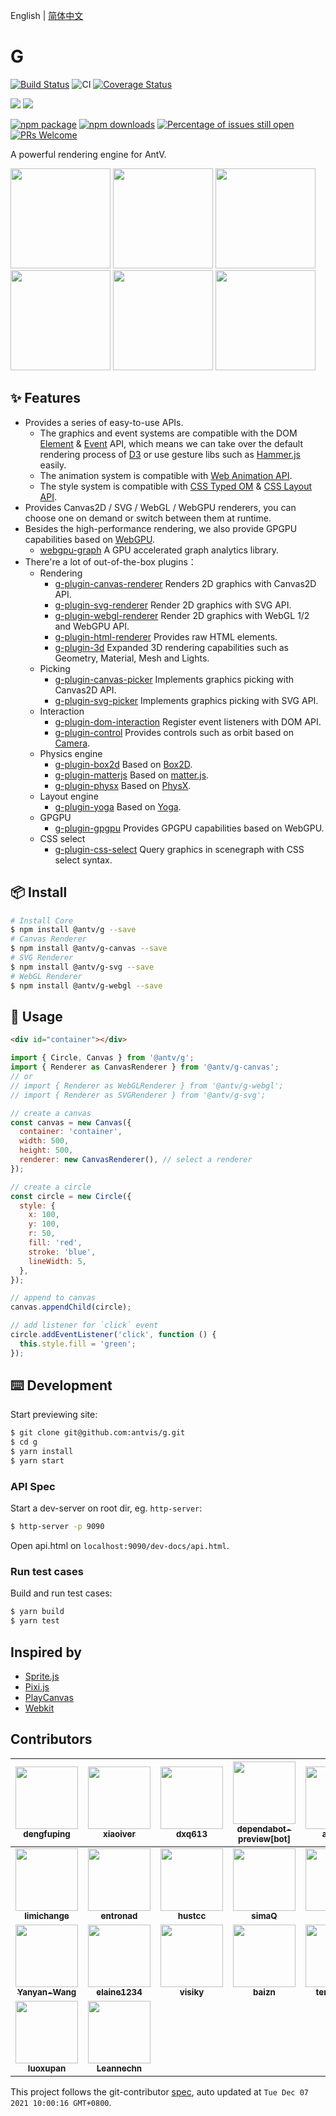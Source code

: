 English | [简体中文](./README-zh_CN.md)

# G

[![Build Status](https://img.shields.io/travis/antvis/g)](https://travis-ci.org/antvis/g) ![CI](https://github.com/antvis/g/workflows/CI/badge.svg) [![Coverage Status](https://coveralls.io/repos/github/antvis/g/badge.svg?branch=next)](https://coveralls.io/github/antvis/g?branch=next)

![](https://img.shields.io/badge/language-typescript-blue.svg) ![](https://img.shields.io/badge/license-MIT-000000.svg)

[![npm package](https://img.shields.io/npm/v/@antv/g)](https://www.npmjs.com/package/@antv/g) [![npm downloads](http://img.shields.io/npm/dm/@antv/g)](https://www.npmjs.com/package/@antv/g) [![Percentage of issues still open](http://isitmaintained.com/badge/open/antvis/g.svg)](http://isitmaintained.com/project/antvis/g 'Percentage of issues still open') [![PRs Welcome](https://img.shields.io/badge/PRs-welcome-brightgreen.svg?style=shields)](https://github.com/antvis/g/pulls)

A powerful rendering engine for AntV.

<p>
  <a href="https://g-next.antv.vision/en/examples/ecosystem#d3-force-directed-graph"><img height="160" src="https://gw.alipayobjects.com/mdn/rms_6ae20b/afts/img/A*PovRRJtsBMIAAAAAAAAAAAAAARQnAQ" /></a>
<a href="https://g-next.antv.vision/en/examples/ecosystem#d3-barchart"><img height="160" src="https://gw.alipayobjects.com/mdn/rms_6ae20b/afts/img/A*h6vDS6eRVFoAAAAAAAAAAAAAARQnAQ" /></a>
<a href="https://g-next.antv.vision/en/examples/ecosystem#d3-barchart"><img height="160" src="https://gw.alipayobjects.com/mdn/rms_6ae20b/afts/img/A*IH1fSJN9fsMAAAAAAAAAAAAAARQnAQ" /></a>
<a href="https://g-next.antv.vision/en/examples/plugins#box2dt"><img height="160" src="https://gw.alipayobjects.com/mdn/rms_6ae20b/afts/img/A*Qw5OQLGQy_4AAAAAAAAAAAAAARQnAQ" /></a>
<a href="https://g-next.antv.vision/en/examples/3d#sphere"><img height="160" src="https://gw.alipayobjects.com/mdn/rms_6ae20b/afts/img/A*bsj2S4upLBgAAAAAAAAAAAAAARQnAQ" /></a>
<a href="https://g-next.antv.vision/en/examples/3d#force-3d"><img height="160" src="https://gw.alipayobjects.com/mdn/rms_6ae20b/afts/img/A*3XFxQKWOeKoAAAAAAAAAAAAAARQnAQ" /></a>

</p>

## ✨ Features

- Provides a series of easy-to-use APIs.
  - The graphics and event systems are compatible with the DOM [Element](https://developer.mozilla.org/en-US/docs/Web/API/Element) & [Event](https://developer.mozilla.org/en-US/docs/Web/API/Event) API, which means we can take over the default rendering process of [D3](https://github.com/d3/d3) or use gesture libs such as [Hammer.js](http://hammerjs.github.io/) easily.
  - The animation system is compatible with [Web Animation API](https://developer.mozilla.org/en-US/docs/Web/API/Web_Animations_API).
  - The style system is compatible with [CSS Typed OM](https://developer.mozilla.org/en-US/docs/Web/API/CSS_Typed_OM_API) & [CSS Layout API](https://github.com/w3c/css-houdini-drafts/blob/main/css-layout-api/EXPLAINER.md).
- Provides Canvas2D / SVG / WebGL / WebGPU renderers, you can choose one on demand or switch between them at runtime.
- Besides the high-performance rendering, we also provide GPGPU capabilities based on [WebGPU](https://www.w3.org/TR/webgpu/).
  - [webgpu-graph](https://g-next.antv.vision/zh/docs/api/gpgpu/webgpu-graph) A GPU accelerated graph analytics library.
- There're a lot of out-of-the-box plugins：
  - Rendering
    - [g-plugin-canvas-renderer](https://g-next.antv.vision/en/docs/plugins/canvas-renderer) Renders 2D graphics with Canvas2D API.
    - [g-plugin-svg-renderer](https://g-next.antv.vision/en/docs/plugins/svg-renderer) Render 2D graphics with SVG API.
    - [g-plugin-webgl-renderer](https://g-next.antv.vision/en/docs/plugins/webgl-renderer) Render 2D graphics with WebGL 1/2 and WebGPU API.
    - [g-plugin-html-renderer](https://g-next.antv.vision/en/docs/plugins/html-renderer) Provides raw HTML elements.
    - [g-plugin-3d](https://g-next.antv.vision/en/docs/plugins/3d) Expanded 3D rendering capabilities such as Geometry, Material, Mesh and Lights.
  - Picking
    - [g-plugin-canvas-picker](https://g-next.antv.vision/en/docs/plugins/canvas-picker) Implements graphics picking with Canvas2D API.
    - [g-plugin-svg-picker](https://g-next.antv.vision/en/docs/plugins/svg-picker) Implements graphics picking with SVG API.
  - Interaction
    - [g-plugin-dom-interaction](https://g-next.antv.vision/en/docs/plugins/dom-interaction) Register event listeners with DOM API.
    - [g-plugin-control](https://g-next.antv.vision/en/docs/plugins/control) Provides controls such as orbit based on [Camera](https://g-next.antv.vision/en/docs/api/camera).
  - Physics engine
    - [g-plugin-box2d](https://g-next.antv.vision/en/docs/plugins/box2d) Based on [Box2D](https://box2d.org/).
    - [g-plugin-matterjs](https://g-next.antv.vision/en/docs/plugins/matterjs) Based on [matter.js](https://brm.io/matter-js/).
    - [g-plugin-physx](https://g-next.antv.vision/en/docs/plugins/physx) Based on [PhysX](https://github.com/ashconnell/physx-js).
  - Layout engine
    - [g-plugin-yoga](https://g-next.antv.vision/en/docs/plugins/yoga) Based on [Yoga](https://yogalayout.com/).
  - GPGPU
    - [g-plugin-gpgpu](https://g-next.antv.vision/en/docs/plugins/gpgpu) Provides GPGPU capabilities based on WebGPU.
  - CSS select
    - [g-plugin-css-select](https://g-next.antv.vision/en/docs/plugins/css-select) Query graphics in scenegraph with CSS select syntax.

## 📦 Install

```bash
# Install Core
$ npm install @antv/g --save
# Canvas Renderer
$ npm install @antv/g-canvas --save
# SVG Renderer
$ npm install @antv/g-svg --save
# WebGL Renderer
$ npm install @antv/g-webgl --save
```

## 🔨 Usage

```html
<div id="container"></div>
```

```js
import { Circle, Canvas } from '@antv/g';
import { Renderer as CanvasRenderer } from '@antv/g-canvas';
// or
// import { Renderer as WebGLRenderer } from '@antv/g-webgl';
// import { Renderer as SVGRenderer } from '@antv/g-svg';

// create a canvas
const canvas = new Canvas({
  container: 'container',
  width: 500,
  height: 500,
  renderer: new CanvasRenderer(), // select a renderer
});

// create a circle
const circle = new Circle({
  style: {
    x: 100,
    y: 100,
    r: 50,
    fill: 'red',
    stroke: 'blue',
    lineWidth: 5,
  },
});

// append to canvas
canvas.appendChild(circle);

// add listener for `click` event
circle.addEventListener('click', function () {
  this.style.fill = 'green';
});
```

## ⌨️ Development

Start previewing site:

```bash
$ git clone git@github.com:antvis/g.git
$ cd g
$ yarn install
$ yarn start
```

### API Spec

Start a dev-server on root dir, eg. `http-server`:

```bash
$ http-server -p 9090
```

Open api.html on `localhost:9090/dev-docs/api.html`.

### Run test cases

Build and run test cases:

```bash
$ yarn build
$ yarn test
```

## Inspired by

- [Sprite.js](https://github.com/spritejs/spritejs)
- [Pixi.js](https://pixijs.com/)
- [PlayCanvas](https://playcanvas.com/)
- [Webkit](https://github.com/WebKit/WebKit/blob/main/Source/WebCore)

<!-- GITCONTRIBUTOR_START -->

## Contributors

| [<img src="https://avatars.githubusercontent.com/u/14918822?v=4" width="100px;"/><br/><sub><b>dengfuping</b></sub>](https://github.com/dengfuping)<br/> | [<img src="https://avatars.githubusercontent.com/u/3608471?v=4" width="100px;"/><br/><sub><b>xiaoiver</b></sub>](https://github.com/xiaoiver)<br/> | [<img src="https://avatars.githubusercontent.com/u/1264678?v=4" width="100px;"/><br/><sub><b>dxq613</b></sub>](https://github.com/dxq613)<br/> | [<img src="https://avatars.githubusercontent.com/in/2141?v=4" width="100px;"/><br/><sub><b>dependabot-preview[bot]</b></sub>](https://github.com/apps/dependabot-preview)<br/> | [<img src="https://avatars.githubusercontent.com/u/507615?v=4" width="100px;"/><br/><sub><b>afc163</b></sub>](https://github.com/afc163)<br/> | [<img src="https://avatars.githubusercontent.com/u/4224253?v=4" width="100px;"/><br/><sub><b>zhanba</b></sub>](https://github.com/zhanba)<br/> |
| :-: | :-: | :-: | :-: | :-: | :-: |
| [<img src="https://avatars.githubusercontent.com/u/1947344?v=4" width="100px;"/><br/><sub><b>limichange</b></sub>](https://github.com/limichange)<br/> | [<img src="https://avatars.githubusercontent.com/u/23075527?v=4" width="100px;"/><br/><sub><b>entronad</b></sub>](https://github.com/entronad)<br/> | [<img src="https://avatars.githubusercontent.com/u/7856674?v=4" width="100px;"/><br/><sub><b>hustcc</b></sub>](https://github.com/hustcc)<br/> | [<img src="https://avatars.githubusercontent.com/u/6628666?v=4" width="100px;"/><br/><sub><b>simaQ</b></sub>](https://github.com/simaQ)<br/> | [<img src="https://avatars.githubusercontent.com/u/1142242?v=4" width="100px;"/><br/><sub><b>zqlu</b></sub>](https://github.com/zqlu)<br/> | [<img src="https://avatars.githubusercontent.com/u/19731097?v=4" width="100px;"/><br/><sub><b>Deturium</b></sub>](https://github.com/Deturium)<br/> |
| [<img src="https://avatars.githubusercontent.com/u/29593318?v=4" width="100px;"/><br/><sub><b>Yanyan-Wang</b></sub>](https://github.com/Yanyan-Wang)<br/> | [<img src="https://avatars.githubusercontent.com/u/8325822?v=4" width="100px;"/><br/><sub><b>elaine1234</b></sub>](https://github.com/elaine1234)<br/> | [<img src="https://avatars.githubusercontent.com/u/15646325?v=4" width="100px;"/><br/><sub><b>visiky</b></sub>](https://github.com/visiky)<br/> | [<img src="https://avatars.githubusercontent.com/u/9443867?v=4" width="100px;"/><br/><sub><b>baizn</b></sub>](https://github.com/baizn)<br/> | [<img src="https://avatars.githubusercontent.com/u/10277628?v=4" width="100px;"/><br/><sub><b>terence55</b></sub>](https://github.com/terence55)<br/> | [<img src="https://avatars.githubusercontent.com/u/2281857?v=4" width="100px;"/><br/><sub><b>budlion</b></sub>](https://github.com/budlion)<br/> |
| [<img src="https://avatars.githubusercontent.com/u/7278711?v=4" width="100px;"/><br/><sub><b>luoxupan</b></sub>](https://github.com/luoxupan)<br/> | [<img src="https://avatars.githubusercontent.com/u/6812138?v=4" width="100px;"/><br/><sub><b>Leannechn</b></sub>](https://github.com/Leannechn)<br/> |

This project follows the git-contributor [spec](https://github.com/xudafeng/git-contributor), auto updated at `Tue Dec 07 2021 10:00:16 GMT+0800`.

<!-- GITCONTRIBUTOR_END -->
